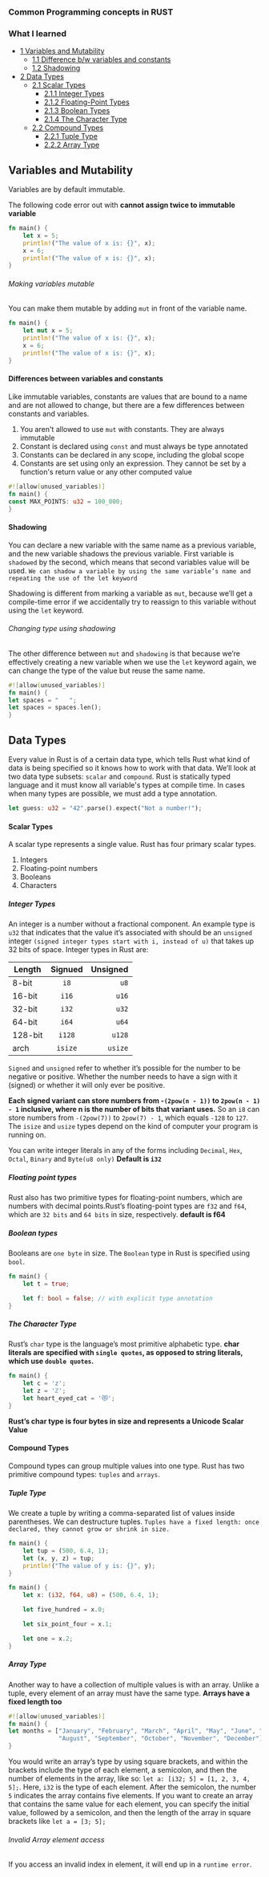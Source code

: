 ### Common Programming concepts in RUST

### What I learned

- [1 Variables and Mutability](#variables-and-mutability)
  - [1.1 Difference b/w variables and constants](#differences-between-variables-and-constants)
  - [1.2 Shadowing](#shadowing)
- [2 Data Types](#data-types)
  - [2.1 Scalar Types](#scalar-types)
    - [2.1.1 Integer Types](#integer-types)
    - [2.1.2 Floating-Point Types](#floating-point-types)
    - [2.1.3 Boolean Types](#boolean-types)
    - [2.1.4 The Character Type](#the-character-type)
  - [2.2 Compound Types](#compound-types)
    - [2.2.1 Tuple Type](#tuple-type)
    - [2.2.2 Array Type](#array-type)

## Variables and Mutability

Variables are by default immutable.

The following code error out with **cannot assign twice to immutable variable**

```rust
fn main() {
    let x = 5;
    println!("The value of x is: {}", x);
    x = 6;
    println!("The value of x is: {}", x);
}
```

###### Making variables mutable

You can make them mutable by adding `mut` in front of the variable name.

```rust
fn main() {
    let mut x = 5;
    println!("The value of x is: {}", x);
    x = 6;
    println!("The value of x is: {}", x);
}
```

#### Differences between variables and constants

Like immutable variables, constants are values that are bound to a name and are not allowed to change, but there are a few differences between constants and variables.

1.  You aren't allowed to use `mut` with constants. They are always immutable
2.  Constant is declared using `const` and must always be type annotated
3.  Constants can be declared in any scope, including the global scope
4.  Constants are set using only an expression. They cannot be set by a function's return value or any other computed value

```rust
#![allow(unused_variables)]
fn main() {
const MAX_POINTS: u32 = 100_000;
}
```

#### Shadowing

You can declare a new variable with the same name as a previous variable, and the new variable shadows the previous variable. First variable is `shadowed` by the second, which means that second variables value will be used.
`We can shadow a variable by using the same variable’s name and repeating the use of the let keyword`

Shadowing is different from marking a variable as `mut`, because we’ll get a compile-time error if we accidentally try to reassign to this variable without using the `let` keyword.

###### Changing type using shadowing

The other difference between `mut` and `shadowing` is that because we’re effectively creating a new variable when we use the `let` keyword again, we can change the type of the value but reuse the same name.

```rust
#![allow(unused_variables)]
fn main() {
let spaces = "   ";
let spaces = spaces.len();
}
```

## Data Types

Every value in Rust is of a certain data type, which tells Rust what kind of data is being specified so it knows how to work with that data. We’ll look at two data type subsets: `scalar` and `compound`. Rust is statically typed language and it must know all variable's types at compile time.
In cases when many types are possible, we must add a type annotation.

```rust
let guess: u32 = "42".parse().expect("Not a number!");
```

#### Scalar Types

A scalar type represents a single value. Rust has four primary scalar types.

1. Integers
2. Floating-point numbers
3. Booleans
4. Characters

##### Integer Types

An integer is a number without a fractional component. An example type is `u32` that indicates that the value it’s associated with should be an `unsigned` integer `(signed integer types start with i, instead of u)` that takes up 32 bits of space.
Integer types in Rust are:

| Length  | Signued | Unsigned |
| ------- | :-----: | -------: |
| 8-bit   |  `i8`   |     `u8` |
| 16-bit  |  `i16`  |    `u16` |
| 32-bit  |  `i32`  |    `u32` |
| 64-bit  |  `i64`  |    `u64` |
| 128-bit | `i128`  |   `u128` |
| arch    | `isize` |  `usize` |

`Signed` and `unsigned` refer to whether it’s possible for the number to be negative or positive. Whether the number needs to have a sign with it (signed) or whether it will only ever be positive.

**Each signed variant can store numbers from -`(2pow(n - 1))` to `2pow(n - 1) - 1` inclusive, where n is the number of bits that variant uses.**
So an `i8` can store numbers from `-(2pow(7))` to `2pow(7) - 1`, which equals `-128` to `127`.
The `isize` and `usize` types depend on the kind of computer your program is running on.

You can write integer literals in any of the forms including `Decimal`, `Hex`, `Octal`, `Binary` and `Byte(u8 only)`
**Default is `i32`**

##### Floating point types

Rust also has two primitive types for floating-point numbers, which are numbers with decimal points.Rust’s floating-point types are `f32` and `f64`, which are `32 bits` and `64 bits` in size, respectively. **default is f64**

##### Boolean types

Booleans are `one byte` in size. The `Boolean` type in Rust is specified using `bool`.

```rust
fn main() {
    let t = true;

    let f: bool = false; // with explicit type annotation
}
```

##### The Character Type

Rust’s `char` type is the language’s most primitive alphabetic type.
**char literals are specified with `single quotes`, as opposed to string literals, which use `double quotes`.**

```rust
fn main() {
    let c = 'z';
    let z = 'ℤ';
    let heart_eyed_cat = '😻';
}
```

**Rust’s char type is four bytes in size and represents a Unicode Scalar Value**

#### Compound Types

Compound types can group multiple values into one type. Rust has two primitive compound types: `tuples` and `arrays`.

##### Tuple Type

We create a tuple by writing a comma-separated list of values inside parentheses. We can destructure tuples.
`Tuples have a fixed length: once declared, they cannot grow or shrink in size.`

```rust
fn main() {
    let tup = (500, 6.4, 1);
    let (x, y, z) = tup;
    println!("The value of y is: {}", y);
}
```

```rust
fn main() {
    let x: (i32, f64, u8) = (500, 6.4, 1);

    let five_hundred = x.0;

    let six_point_four = x.1;

    let one = x.2;
}
```

##### Array Type

Another way to have a collection of multiple values is with an array. Unlike a tuple, every element of an array must have the same type.
**Arrays have a fixed length too**

```rust
#![allow(unused_variables)]
fn main() {
let months = ["January", "February", "March", "April", "May", "June", "July",
              "August", "September", "October", "November", "December"];
}
```

You would write an array’s type by using square brackets, and within the brackets include the type of each element, a semicolon, and then the number of elements in the array, like so: `let a: [i32; 5] = [1, 2, 3, 4, 5];`. Here, `i32` is the type of each element. After the semicolon, the number `5` indicates the array contains five elements.
If you want to create an array that contains the same value for each element, you can specify the initial value, followed by a semicolon, and then the length of the array in square brackets like `let a = [3; 5];`

###### Invalid Array element access

If you access an invalid index in element, it will end up in a `runtime error`.
